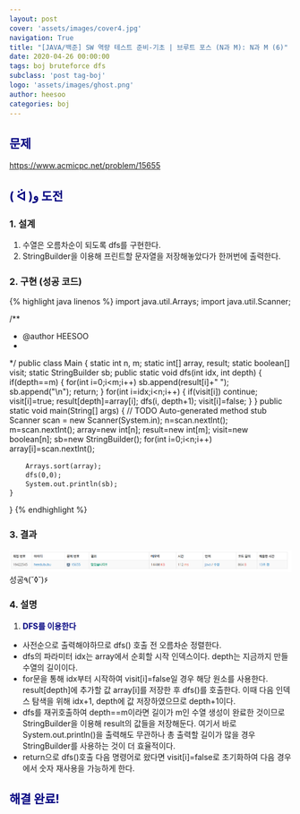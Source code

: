 ```yaml
---
layout: post
cover: 'assets/images/cover4.jpg'
navigation: True
title: "[JAVA/백준] SW 역량 테스트 준비-기초 | 브루트 포스 (N과 M): N과 M (6)"
date: 2020-04-26 00:00:00
tags: boj bruteforce dfs
subclass: 'post tag-boj'
logo: 'assets/images/ghost.png'
author: heesoo
categories: boj
---
```

## <span style="color:navy">문제</span>
<https://www.acmicpc.net/problem/15655>

## <span style="color:navy">( ᐛ )و 도전</span>

### 1. 설계
1. 수열은 오름차순이 되도록 dfs를 구현한다.
2. StringBuilder을 이용해 프린트할 문자열을 저장해놓았다가 한꺼번에 출력한다.

### 2. 구현 (성공 코드)
{% highlight java linenos %}
import java.util.Arrays;
import java.util.Scanner;

/**
 * @author HEESOO
 *
 */
public class Main {
	static int n, m;
	static int[] array, result;
	static boolean[] visit;
	static StringBuilder sb;
	public static void dfs(int idx, int depth) {
		if(depth==m) {
			for(int i=0;i<m;i++)
				sb.append(result[i]+" ");
			sb.append("\n");
			return;
		}
		for(int i=idx;i<n;i++) {
			if(visit[i]) continue;
			visit[i]=true;
			result[depth]=array[i];
			dfs(i, depth+1);
			visit[i]=false;
		}
	}
	public static void main(String[] args) {
		// TODO Auto-generated method stub
		Scanner scan = new Scanner(System.in);
		n=scan.nextInt();
		m=scan.nextInt();
		array=new int[n];
		result=new int[m];
		visit=new boolean[n];
		sb=new StringBuilder();
		for(int i=0;i<n;i++)
			array[i]=scan.nextInt();
		
		Arrays.sort(array);
		dfs(0,0);
		System.out.println(sb);
	}
}
{% endhighlight %}

### 3. 결과
![실행결과](./assets/images/200426_6.PNG)
성공٩(˘◊˘)۶  

### 4. 설명
1. **<span style="color:navy">DFS를 이용한다</span>**
- 사전순으로 출력해야하므로 dfs() 호출 전 오름차순 정렬한다.
- dfs의 파라미터 idx는 array에서 순회할 시작 인덱스이다. depth는 지금까지 만들 수열의 길이이다.
- for문을 통해 idx부터 시작하여 visit[i]=false일 경우 해당 원소를 사용한다. result[depth]에 추가할 값 array[i]를 저장한 후 dfs()를 호출한다. 이때 다음 인덱스 탐색을 위해 idx+1, depth에 값 저장하였으므로 depth+1이다.
- dfs를 재귀호출하여 depth==m이라면 길이가 m인 수열 생성이 완료한 것이므로 StringBuilder을 이용해 result의 값들을 저장해둔다. 여기서 바로 System.out.println()을 출력해도 무관하나 총 출력할 길이가 많을 경우 StringBuilder를 사용하는 것이 더 효율적이다. 
- return으로 dfs()호출 다음 명령어로 왔다면 visit[i]=false로 초기화하여 다음 경우에서 숫자 재사용을 가능하게 한다.

## <span style="color:navy">해결 완료!</span>
